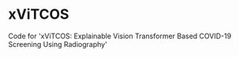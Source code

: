 # xViTCOS
Code for 'xViTCOS: Explainable Vision Transformer Based COVID-19 Screening Using Radiography'
